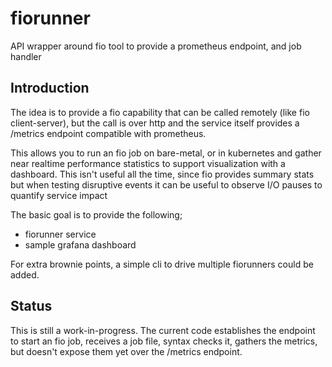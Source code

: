 # fiorunner
API wrapper around fio tool to provide a prometheus endpoint, and job handler

## Introduction
The idea is to provide a fio capability that can be called remotely (like fio client-server), but the call is over http and the service itself provides a /metrics endpoint compatible with prometheus.  

This allows you to run an fio job on bare-metal, or in kubernetes and gather near realtime performance statistics to support visualization with a dashboard. This isn't useful all the time, since fio provides summary stats but when testing disruptive events it can be useful to observe I/O pauses to quantify service impact  

The basic goal is to provide the following;  
- fiorunner service
- sample grafana dashboard

For extra brownie points, a simple cli to drive multiple fiorunners could be added.


## Status
This is still a work-in-progress. The current code establishes the endpoint to start an fio job, receives a job file, syntax checks it, gathers the metrics, but doesn't expose them yet over the /metrics endpoint.
